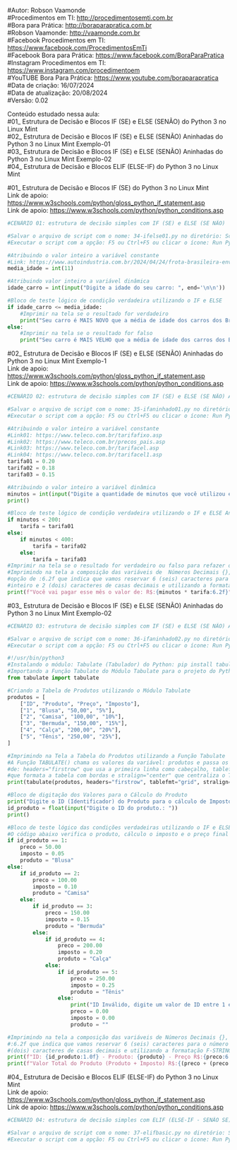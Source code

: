 #Autor: Robson Vaamonde<br>
#Procedimentos em TI: http://procedimentosemti.com.br<br>
#Bora para Prática: http://boraparapratica.com.br<br>
#Robson Vaamonde: http://vaamonde.com.br<br>
#Facebook Procedimentos em TI: https://www.facebook.com/ProcedimentosEmTi<br>
#Facebook Bora para Prática: https://www.facebook.com/BoraParaPratica<br>
#Instagram Procedimentos em TI: https://www.instagram.com/procedimentoem<br>
#YouTUBE Bora Para Prática: https://www.youtube.com/boraparapratica<br>
#Data de criação: 16/07/2024<br>
#Data de atualização: 20/08/2024<br>
#Versão: 0.02<br>

Conteúdo estudado nessa aula:<br>
#01_ Estrutura de Decisão e Blocos IF (SE) e ELSE (SENÃO) do Python 3 no Linux Mint<br>
#02_ Estrutura de Decisão e Blocos IF (SE) e ELSE (SENÃO) Aninhadas do Python 3 no Linux Mint Exemplo-01<br>
#03_ Estrutura de Decisão e Blocos IF (SE) e ELSE (SENÃO) Aninhadas do Python 3 no Linux Mint Exemplo-02<br>
#04_ Estrutura de Decisão e Blocos ELIF (ELSE-IF) do Python 3 no Linux Mint<br>

#01_ Estrutura de Decisão e Blocos IF (SE) do Python 3 no Linux Mint<br>
Link de apoio: https://www.w3schools.com/python/gloss_python_if_statement.asp<br>
Link de apoio: https://www.w3schools.com/python/python_conditions.asp
```python
#CENÁRIO 01: estrutura de decisão simples com IF (SE) e ELSE (SE NÃO)

#Salvar o arquivo de script com o nome: 34-ifelse01.py no diretório: ScriptsPython
#Executar o script com a opção: F5 ou Ctrl+F5 ou clicar o ícone: Run Python File

#Atribuindo o valor inteiro a variável constante
#Link: https://www.autoindustria.com.br/2024/04/24/frota-brasileira-envelhece-e-idade-media-dos-carros-supera-11-anos/
media_idade = int(11)

#Atribuindo valor inteiro a variável dinâmica
idade_carro = int(input("Digite a idade do seu carro: ", end='\n\n'))

#Bloco de teste lógico de condição verdadeira utilizando o IF e ELSE
if idade_carro <= media_idade:
    #Imprimir na tela se o resultado for verdadeiro
    print("Seu carro é MAIS NOVO que a média de idade dos carros dos Brasileiro!")
else:
    #Imprimir na tela se o resultado for falso
    print("Seu carro é MAIS VELHO que a média de idade dos carros dos Brasileiro!")
```

#02_ Estrutura de Decisão e Blocos IF (SE) e ELSE (SENÃO) Aninhadas do Python 3 no Linux Mint Exemplo-1<br>
Link de apoio: https://www.w3schools.com/python/gloss_python_if_statement.asp<br>
Link de apoio: https://www.w3schools.com/python/python_conditions.asp
```python
#CENÁRIO 02: estrutura de decisão simples com IF (SE) e ELSE (SE NÃO) Aninhadas

#Salvar o arquivo de script com o nome: 35-ifaninhado01.py no diretório: ScriptsPython
#Executar o script com a opção: F5 ou Ctrl+F5 ou clicar o ícone: Run Python File

#Atribuindo o valor inteiro a variável constante
#Link01: https://www.teleco.com.br/tarifafixo.asp
#Link02: https://www.teleco.com.br/precos_pais.asp
#Link03: https://www.teleco.com.br/tarifacel.asp
#Link04: https://www.teleco.com.br/tarifacel1.asp
tarifa01 = 0.20
tarifa02 = 0.18
tarifa03 = 0.15

#Atribuindo o valor inteiro a variável dinâmica
minutos = int(input("Digite a quantidade de minutos que você utilizou esse mês:"))
print()

#Bloco de teste lógico de condição verdadeira utilizando o IF e ELSE Aninhado
if minutos < 200:
    tarifa = tarifa01
else:
    if minutos < 400:
        tarifa = tarifa02
    else:
        tarifa = tarifa03
#Imprimir na tela se o resultado for verdadeiro ou falso para refazer o cálculo
#Imprimindo na tela a composição das variáveis de  Números Decimais {}, com a 
#opção de :6.2f que indica que vamos reservar 6 (seis) caracteres para o número 
#inteiro e 2 (dois) caracteres de casas decimais e utilizando a formatação F-STRING.
print(f"Você vai pagar esse mês o valor de: R$:{minutos * tarifa:6.2f}")
```

#03_ Estrutura de Decisão e Blocos IF (SE) e ELSE (SENÃO) Aninhadas do Python 3 no Linux Mint Exemplo-02<br>
```python
#CENÁRIO 03: estrutura de decisão simples com IF (SE) e ELSE (SE NÃO) Aninhadas

#Salvar o arquivo de script com o nome: 36-ifaninhado02.py no diretório: ScriptsPython
#Executar o script com a opção: F5 ou Ctrl+F5 ou clicar o ícone: Run Python File

#!/usr/bin/python3
#Instalando o módulo: Tabulate (Tabulador) do Python: pip install tabulate
#Importando a Função Tabulate do Módulo Tabulate para o projeto do Python
from tabulate import tabulate

#Criando a Tabela de Produtos utilizando o Módulo Tabulate
produtos = [ 
	["ID", "Produto", "Preço", "Imposto"],
	["1", "Blusa", "50,00", "5%"],
	["2", "Camisa", "100,00", "10%"],
	["3", "Bermuda", "150,00", "15%"],
	["4", "Calça", "200,00", "20%"],
	["5", "Tênis", "250,00", "25%"],
]

#Imprimindo na Tela a Tabela do Produtos utilizando a Função Tabulate
#A Função TABULATE() chama os valores da variável: produtos e passa os parâmetros
#de: headers="firstrow" que usa a primeira linha como cabeçalho, tablefmt="grid"
#que formata a tabela com bordas e stralign="center" que centraliza o Texto.
print(tabulate(produtos, headers="firstrow", tablefmt="grid", stralign="center"),end='\n\n')

#Bloco de digitação dos Valores para o Cálculo do Produto
print("Digite o ID (Identificador) do Produto para o cálculo de Imposto")
id_produto = float(input("Digite o ID do produto.: "))
print()

#Bloco de teste lógico das condições verdadeiras utilizando o IF e ELSE Aninhado
#O código abaixo verifica o produto, cálculo o imposto e o preço final de venda
if id_produto == 1:
    preco = 50.00
    imposto = 0.05
    produto = "Blusa"
else:
    if id_produto == 2:
        preco = 100.00
        imposto = 0.10
        produto = "Camisa"
    else:
        if id_produto == 3:
            preco = 150.00
            imposto = 0.15
            produto = "Bermuda"
        else:
            if id_produto == 4:
                preco = 200.00
                imposto = 0.20
                produto = "Calça"
            else:
                if id_produto == 5:
                    preco = 250.00
                    imposto = 0.25
                    produto = "Tênis"
                else:
                    print("ID Inválido, digite um valor de ID entre 1 e 5!")
                    preco = 0.00
                    imposto = 0.00
                    produto = ""

#Imprimindo na tela a composição das variáveis de Números Decimais {}, com a opção de 
#:6.2f que indica que vamos reservar 6 (seis) caracteres para o número inteiro e 2 
#(dois) caracteres de casas decimais e utilizando a formatação F-STRING.
print(f"ID: {id_produto:1.0f} - Produto: {produto} - Preço R$:{preco:6.2f} - Imposto: {(imposto * 100):2.0f}%")
print(f"Valor Total do Produto (Produto + Imposto) R$:{(preco + (preco * imposto)):6.2f}")
```

#04_ Estrutura de Decisão e Blocos ELIF (ELSE-IF) do Python 3 no Linux Mint<br>
Link de apoio: https://www.w3schools.com/python/gloss_python_if_statement.asp<br>
Link de apoio: https://www.w3schools.com/python/python_conditions.asp
```python
#CENÁRIO 04: estrutura de decisão simples com ELIF (ELSE-IF - SENÃO SE)

#Salvar o arquivo de script com o nome: 37-elifbasic.py no diretório: ScriptsPython
#Executar o script com a opção: F5 ou Ctrl+F5 ou clicar o ícone: Run Python File
```